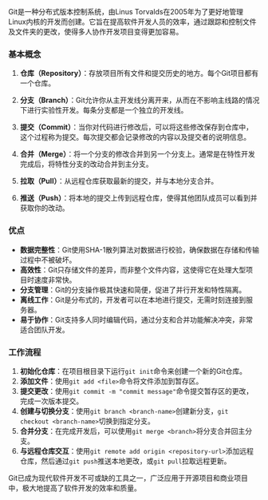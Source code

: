 Git是一种分布式版本控制系统，由Linus Torvalds在2005年为了更好地管理Linux内核的开发而创建。它旨在提高软件开发人员的效率，通过跟踪和控制文件及文件夹的更改，使得多人协作开发项目变得更加容易。

### 基本概念

1. **仓库（Repository）**：存放项目所有文件和提交历史的地方。每个Git项目都有一个仓库。

2. **分支（Branch）**：Git允许你从主开发线分离开来，从而在不影响主线路的情况下进行实验性开发。每条分支都是一个独立的开发线。

3. **提交（Commit）**：当你对代码进行修改后，可以将这些修改保存到仓库中，这个过程称为提交。每次提交都会记录修改的内容以及提交者的说明信息。

4. **合并（Merge）**：将一个分支的修改合并到另一个分支上。通常是在特性开发完成后，将特性分支的改动合并到主分支。

5. **拉取（Pull）**：从远程仓库获取最新的提交，并与本地分支合并。

6. **推送（Push）**：将本地的提交上传到远程仓库，使得其他团队成员可以看到并获取你的改动。

### 优点

- **数据完整性**：Git使用SHA-1散列算法对数据进行校验，确保数据在存储和传输过程中不被破坏。
- **高效性**：Git只存储文件的差异，而非整个文件内容，这使得它在处理大型项目时速度非常快。
- **分支管理**：Git的分支操作极其快速和简便，促进了并行开发和特性隔离。
- **离线工作**：Git是分布式的，开发者可以在本地进行提交，无需时刻连接到服务器。
- **易于协作**：Git支持多人同时编辑代码，通过分支和合并功能解决冲突，非常适合团队开发。

### 工作流程

1. **初始化仓库**：在项目根目录下运行`git init`命令来创建一个新的Git仓库。
2. **添加文件**：使用`git add <file>`命令将文件添加到暂存区。
3. **提交更改**：使用`git commit -m "commit message"`命令提交暂存区的更改，完成一次版本提交。
4. **创建与切换分支**：使用`git branch <branch-name>`创建新分支，`git checkout <branch-name>`切换到指定分支。
5. **合并分支**：在完成开发后，可以使用`git merge <branch>`将分支合并回主分支。
6. **与远程仓库交互**：使用`git remote add origin <repository-url>`添加远程仓库，然后通过`git push`推送本地更改，或`git pull`拉取远程更新。

Git已成为现代软件开发不可或缺的工具之一，广泛应用于开源项目和商业项目中，极大地提高了软件开发的效率和质量。